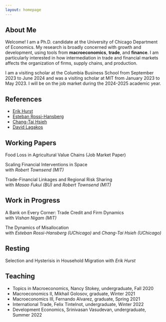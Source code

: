 ```yaml
---
layout: homepage
---
```


## About Me

Welcome! I am a Ph.D. candidate at the University of Chicago Department of Economics. 
My research is broadly concerned with growth and development, using tools from **macroeconomics**, **trade**, and **finance**. I am particularly interested in how intermediation in trade and financial markets affects the organization of firms, supply chains, and production.

I am a visiting scholar at the Columbia Business School from September 2023 to June 2024 and was a visiting scholar at MIT from January 2023 to May 2023. I will be on the job market during the 2024-2025 academic year.  

## References

- [Erik Hurst](https://erikhurst.com)
- [Esteban Rossi-Hansberg](https://rossihansberg.economics.uchicago.edu)
- [Chang-Tai Hsieh](https://faculty.chicagobooth.edu/chang-tai-hsieh)
- [David Lagakos](https://sites.google.com/site/davidlagakos)

## Working Papers

Food Loss in Agricultural Value Chains (Job Market Paper)

Scaling Financial Interventions in Space  
with *Robert Townsend (MIT)*

Trade-Financial Linkages and Regional Risk Sharing  
with *Masao Fukui (BU)* and *Robert Townsend (MIT)*

## Work in Progress

A Bank on Every Corner: Trade Credit and Firm Dynamics  
with *Vishan Nigam (MIT)*

The Dynamics of Misallocation  
with *Esteban Rossi-Hansberg (UChicago)* and *Chang-Tai Hsieh (UChicago)*

## Resting
Selection and Hysterisis in Household Migration
with *Erik Hurst*

## Teaching

 - Topics in Macroeconomics, Nancy Stokey, undergraduate, Fall 2020
 - Macroeconomics II, Mikhail Golosov, graduate, Winter 2021
 - Macroeconomics III, Fernando Alvarez, graduate, Spring 2021
 - International Trade, Felix Tintelnot, undergraduate, Winter 2022
 - Development Economics, Srinivasan Vasudevan, undergraduate, Summer 2022

   
